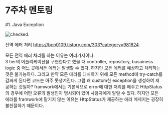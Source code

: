 # 7주차 멘토링  
  
#1. Java Exception

![checked](https://user-images.githubusercontent.com/78134917/161390404-31001486-3307-4c09-8dfa-d07f8ad3302c.jpeg). 

  
전역 에러 처리
https://bcp0109.tistory.com/303?category=981824. 

모든 전역 에러 처리를 하는 이유는 여러가지이다.  
3 tier의 어플리케이션을 구현한다고 했을 때 controller, repository, busuiness logic 중 어느 곳에서든 에러는 발생할 수 있다. 하지만 모든 에러를 예상하고 처리하는 것은 불가능하다. 그리고 만약
모든 에러를 대처하기 위해 모든 method에 try-catch를 감싸게 된다면 코드는 아주 못생겨진다. 그럼 왜 custom한 exception을 생성하여 제공하는 것일까? framwork에서는 기본적으로 error에 대한 처리를
해주고 HttpStatus의 경우에 어떤 오류의 발생인지 명시되어 있어 사용자에게 알릴 수 있다. 하지만 모든 에러를 framwork에 맡기지 않는 이유는 HttpStatus가 제공하는 에러 메세지는 굉장히 불친절하기 때문이다.
